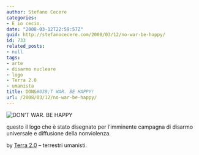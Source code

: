 ```yaml
---
author: Stefano Cecere
categories:
- E io cecio..
date: "2008-03-12T22:59:57Z"
guid: http://stefanocecere.com/2008/03/12/no-war-be-happy/
id: 733
related_posts:
- null
tags:
- arte
- disarmo nucleare
- logo
- Terra 2.0
- umanista
title: DON&#039;T WAR. BE HAPPY!
url: /2008/03/12/no-war-be-happy/
---
```


![DON’T WAR. BE HAPPY](http://stefanocecere.com/wp-content/uploads/sites/3/2008/03/dont-war-be-happy_500.png)

questo il logo che è stato disegnato per l&#8217;imminente campagna di disarmo universale e diffusione della nonviolenza.
  
by [Terra 2.0](http://www.terra2.tv) &#8211; terrestri umanisti.